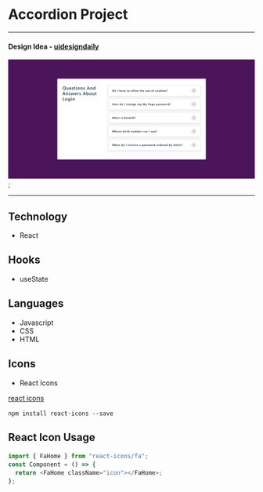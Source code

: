 # Accordion Project

---

#### Design Idea - [uidesigndaily](https://uidesigndaily.com/posts/sketch-accordion-website-day-1175)

![Accordion Preview](/public/accordion_preview.png);

---

## Technology

- React

## Hooks

- useState

## Languages

- Javascript
- CSS
- HTML

## Icons

- React Icons

[react icons](https://react-icons.github.io/react-icons/)

```
npm install react-icons --save
```

## React Icon Usage

```javascript
import { FaHome } from "react-icons/fa";
const Component = () => {
  return <FaHome className="icon"></FaHome>;
};
```
